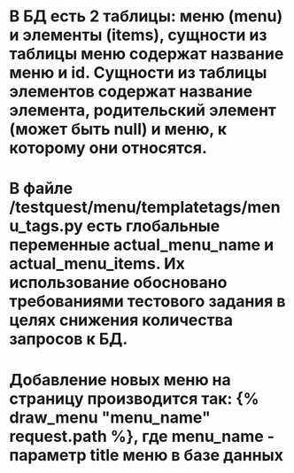 # В БД есть 2 таблицы: меню (menu) и элементы (items), сущности из таблицы меню содержат название меню и id. Сущности из таблицы элементов содержат название элемента, родительский элемент (может быть null) и меню, к которому они относятся.
# В файле /testquest/menu/templatetags/menu_tags.py есть глобальные переменные actual_menu_name и actual_menu_items. Их использование обосновано требованиями тестового задания в целях снижения количества запросов к БД. 
# Добавление новых меню на страницу производится так: {% draw_menu "menu_name" request.path %}, где menu_name - параметр title меню в базе данных
 
